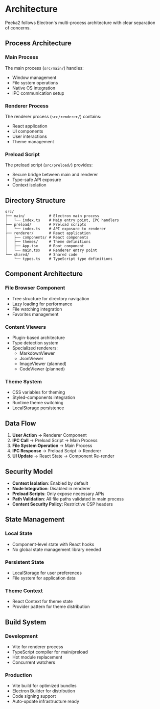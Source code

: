 # Architecture

Peeka2 follows Electron's multi-process architecture with clear separation of concerns.

## Process Architecture

### Main Process

The main process (`src/main/`) handles:

- Window management
- File system operations
- Native OS integration
- IPC communication setup

### Renderer Process

The renderer process (`src/renderer/`) contains:

- React application
- UI components
- User interactions
- Theme management

### Preload Script

The preload script (`src/preload/`) provides:

- Secure bridge between main and renderer
- Type-safe API exposure
- Context isolation

## Directory Structure

```
src/
├── main/           # Electron main process
│   └── index.ts    # Main entry point, IPC handlers
├── preload/        # Preload scripts
│   └── index.ts    # API exposure to renderer
├── renderer/       # React application
│   ├── components/ # React components
│   ├── themes/     # Theme definitions
│   ├── App.tsx     # Root component
│   └── main.tsx    # Renderer entry point
└── shared/         # Shared code
    └── types.ts    # TypeScript type definitions
```

## Component Architecture

### File Browser Component

- Tree structure for directory navigation
- Lazy loading for performance
- File watching integration
- Favorites management

### Content Viewers

- Plugin-based architecture
- Type detection system
- Specialized renderers:
  - MarkdownViewer
  - JsonViewer
  - ImageViewer (planned)
  - CodeViewer (planned)

### Theme System

- CSS variables for theming
- Styled-components integration
- Runtime theme switching
- LocalStorage persistence

## Data Flow

1. **User Action** → Renderer Component
2. **IPC Call** → Preload Script → Main Process
3. **File System Operation** → Main Process
4. **IPC Response** → Preload Script → Renderer
5. **UI Update** → React State → Component Re-render

## Security Model

- **Context Isolation**: Enabled by default
- **Node Integration**: Disabled in renderer
- **Preload Scripts**: Only expose necessary APIs
- **Path Validation**: All file paths validated in main process
- **Content Security Policy**: Restrictive CSP headers

## State Management

### Local State

- Component-level state with React hooks
- No global state management library needed

### Persistent State

- LocalStorage for user preferences
- File system for application data

### Theme Context

- React Context for theme state
- Provider pattern for theme distribution

## Build System

### Development

- Vite for renderer process
- TypeScript compiler for main/preload
- Hot module replacement
- Concurrent watchers

### Production

- Vite build for optimized bundles
- Electron Builder for distribution
- Code signing support
- Auto-update infrastructure ready

